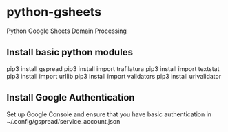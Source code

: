 # python-gsheets
Python Google Sheets Domain Processing

## Install basic python modules
pip3 install gspread
pip3 install import trafilatura
pip3 install import textstat
pip3 install import urllib
pip3 install import validators
pip3 install urlvalidator 

## Install Google Authentication
Set up Google Console and ensure that you have basic authentication in ~/.config/gspread/service_account.json

